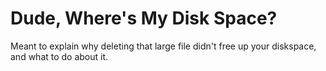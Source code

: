 # Dude, Where's My Disk Space?

Meant to explain why deleting that large file didn't free up your diskspace, and what to do about it.

